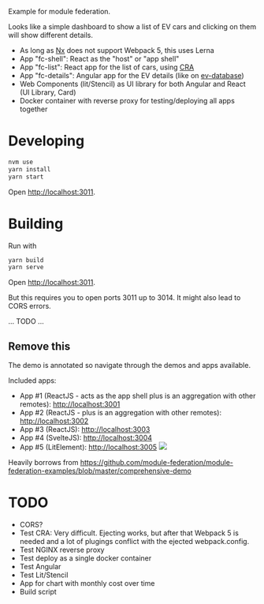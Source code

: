 Example for module federation.

Looks like a simple dashboard to show a list of EV cars and clicking on them will show different details.

- As long as [Nx](https://nx.dev) does not support Webpack 5, this uses Lerna
- App "fc-shell": React as the "host" or "app shell"
- App "fc-list": React app for the list of cars, using [CRA](https://create-react-app.dev/)
- App "fc-details": Angular app for the EV details (like on [ev-database](https://ev-database.nl))
- Web Components (lit/Stencil) as UI library for both Angular and React (UI Library, Card)
- Docker container with reverse proxy for testing/deploying all apps together

# Developing

```sh
nvm use
yarn install
yarn start
```

Open [http://localhost:3011](http://localhost:3011).

# Building

Run with

```sh
yarn build
yarn serve
```

Open [http://localhost:3011](http://localhost:3011).

But this requires you to open ports 3011 up to 3014. It might also lead to CORS errors.

... TODO ...


## Remove this

The demo is annotated so navigate through the demos and apps available.

Included apps:

- App #1 (ReactJS - acts as the app shell plus is an aggregation with other remotes): [http://localhost:3001](http://localhost:3001)
- App #2 (ReactJS - plus is an aggregation with other remotes): [http://localhost:3002](http://localhost:3002)
- App #3 (ReactJS): [http://localhost:3003](http://localhost:3003)
- App #4 (SvelteJS): [http://localhost:3004](http://localhost:3004)
- App #5 (LitElement): [http://localhost:3005](http://localhost:3005)
  <img src="https://ssl.google-analytics.com/collect?v=1&t=event&ec=email&ea=open&t=event&tid=UA-120967034-1&z=1589682154&cid=ae045149-9d17-0367-bbb0-11c41d92b411&dt=ModuleFederationExamples&dp=/email/ComprehensiveDemo">

Heavily borrows from https://github.com/module-federation/module-federation-examples/blob/master/comprehensive-demo

# TODO

- CORS?
- Test CRA: Very difficult. Ejecting works, but after that Webpack 5 is needed and a lot of plugings conflict with the ejected webpack.config.
- Test NGINX reverse proxy
- Test deploy as a single docker container
- Test Angular
- Test Lit/Stencil
- App for chart with monthly cost over time
- Build script
